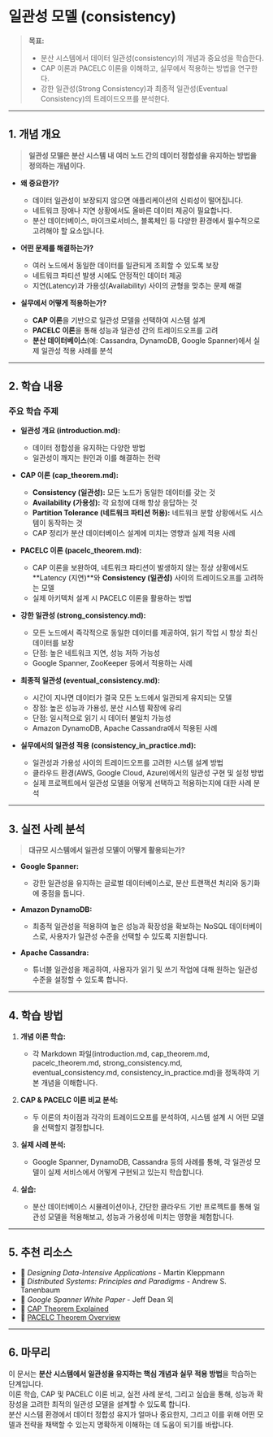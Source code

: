 # 일관성 모델 (consistency)

> **목표:**  
> - 분산 시스템에서 데이터 일관성(consistency)의 개념과 중요성을 학습한다.  
> - CAP 이론과 PACELC 이론을 이해하고, 실무에서 적용하는 방법을 연구한다.  
> - 강한 일관성(Strong Consistency)과 최종적 일관성(Eventual Consistency)의 트레이드오프를 분석한다.

---

## 1. 개념 개요

> **일관성 모델은 분산 시스템 내 여러 노드 간의 데이터 정합성을 유지하는 방법을 정의하는 개념이다.**

- **왜 중요한가?**  
  - 데이터 일관성이 보장되지 않으면 애플리케이션의 신뢰성이 떨어집니다.  
  - 네트워크 장애나 지연 상황에서도 올바른 데이터 제공이 필요합니다.  
  - 분산 데이터베이스, 마이크로서비스, 블록체인 등 다양한 환경에서 필수적으로 고려해야 할 요소입니다.

- **어떤 문제를 해결하는가?**  
  - 여러 노드에서 동일한 데이터를 일관되게 조회할 수 있도록 보장  
  - 네트워크 파티션 발생 시에도 안정적인 데이터 제공  
  - 지연(Latency)과 가용성(Availability) 사이의 균형을 맞추는 문제 해결

- **실무에서 어떻게 적용하는가?**  
  - **CAP 이론**을 기반으로 일관성 모델을 선택하여 시스템 설계  
  - **PACELC 이론**을 통해 성능과 일관성 간의 트레이드오프를 고려  
  - **분산 데이터베이스**(예: Cassandra, DynamoDB, Google Spanner)에서 실제 일관성 적용 사례를 분석

---

## 2. 학습 내용

### 주요 학습 주제

- **일관성 개요 (introduction.md):**  
  - 데이터 정합성을 유지하는 다양한 방법  
  - 일관성이 깨지는 원인과 이를 해결하는 전략

- **CAP 이론 (cap_theorem.md):**  
  - **Consistency (일관성):** 모든 노드가 동일한 데이터를 갖는 것  
  - **Availability (가용성):** 각 요청에 대해 항상 응답하는 것  
  - **Partition Tolerance (네트워크 파티션 허용):** 네트워크 분할 상황에서도 시스템이 동작하는 것  
  - CAP 정리가 분산 데이터베이스 설계에 미치는 영향과 실제 적용 사례

- **PACELC 이론 (pacelc_theorem.md):**  
  - CAP 이론을 보완하여, 네트워크 파티션이 발생하지 않는 정상 상황에서도 **Latency (지연)**와 **Consistency (일관성)** 사이의 트레이드오프를 고려하는 모델  
  - 실제 아키텍처 설계 시 PACELC 이론을 활용하는 방법

- **강한 일관성 (strong_consistency.md):**  
  - 모든 노드에서 즉각적으로 동일한 데이터를 제공하여, 읽기 작업 시 항상 최신 데이터를 보장  
  - 단점: 높은 네트워크 지연, 성능 저하 가능성  
  - Google Spanner, ZooKeeper 등에서 적용하는 사례

- **최종적 일관성 (eventual_consistency.md):**  
  - 시간이 지나면 데이터가 결국 모든 노드에서 일관되게 유지되는 모델  
  - 장점: 높은 성능과 가용성, 분산 시스템 확장에 유리  
  - 단점: 일시적으로 읽기 시 데이터 불일치 가능성  
  - Amazon DynamoDB, Apache Cassandra에서 적용된 사례

- **실무에서의 일관성 적용 (consistency_in_practice.md):**  
  - 일관성과 가용성 사이의 트레이드오프를 고려한 시스템 설계 방법  
  - 클라우드 환경(AWS, Google Cloud, Azure)에서의 일관성 구현 및 설정 방법  
  - 실제 프로젝트에서 일관성 모델을 어떻게 선택하고 적용하는지에 대한 사례 분석

---

## 3. 실전 사례 분석

> **대규모 시스템에서 일관성 모델이 어떻게 활용되는가?**

- **Google Spanner:**  
  - 강한 일관성을 유지하는 글로벌 데이터베이스로, 분산 트랜잭션 처리와 동기화에 중점을 둡니다.

- **Amazon DynamoDB:**  
  - 최종적 일관성을 적용하여 높은 성능과 확장성을 확보하는 NoSQL 데이터베이스로, 사용자가 일관성 수준을 선택할 수 있도록 지원합니다.

- **Apache Cassandra:**  
  - 튜너블 일관성을 제공하여, 사용자가 읽기 및 쓰기 작업에 대해 원하는 일관성 수준을 설정할 수 있도록 합니다.

---

## 4. 학습 방법

1. **개념 이론 학습:**  
   - 각 Markdown 파일(introduction.md, cap_theorem.md, pacelc_theorem.md, strong_consistency.md, eventual_consistency.md, consistency_in_practice.md)을 정독하여 기본 개념을 이해합니다.

2. **CAP & PACELC 이론 비교 분석:**  
   - 두 이론의 차이점과 각각의 트레이드오프를 분석하여, 시스템 설계 시 어떤 모델을 선택할지 결정합니다.

3. **실제 사례 분석:**  
   - Google Spanner, DynamoDB, Cassandra 등의 사례를 통해, 각 일관성 모델이 실제 서비스에서 어떻게 구현되고 있는지 학습합니다.

4. **실습:**  
   - 분산 데이터베이스 시뮬레이션이나, 간단한 클라우드 기반 프로젝트를 통해 일관성 모델을 적용해보고, 성능과 가용성에 미치는 영향을 체험합니다.

---

## 5. 추천 리소스

- 📖 _Designing Data-Intensive Applications_ - Martin Kleppmann  
- 📖 _Distributed Systems: Principles and Paradigms_ - Andrew S. Tanenbaum  
- 📖 _Google Spanner White Paper_ - Jeff Dean 외  
- 📌 [CAP Theorem Explained](https://www.scnsoft.com/blog/cap-theorem)  
- 📌 [PACELC Theorem Overview](https://dbmsmusings.blogspot.com/2010/04/problems-with-cap-and-yahoos-little.html)

---

## 6. 마무리

이 문서는 **분산 시스템에서 일관성을 유지하는 핵심 개념과 실무 적용 방법**을 학습하는 단계입니다.  
이론 학습, CAP 및 PACELC 이론 비교, 실전 사례 분석, 그리고 실습을 통해, 성능과 확장성을 고려한 최적의 일관성 모델을 설계할 수 있도록 합니다.  
분산 시스템 환경에서 데이터 정합성 유지가 얼마나 중요한지, 그리고 이를 위해 어떤 모델과 전략을 채택할 수 있는지 명확하게 이해하는 데 도움이 되기를 바랍니다.
